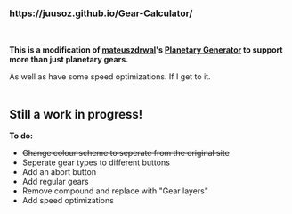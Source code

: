 <h3>https://juusoz.github.io/Gear-Calculator/</h3><br>
<p><b>This is a modification of <a href="https://github.com/mateuszdrwal">mateuszdrwal</a>'s <a href="https://planetarygenerator.mateuszdrwal.com">Planetary Generator</a> to support more than just planetary gears.</b></p>
As well as have some speed optimizations. If I get to it.
<br>
<br>
<h2>Still a work in progress!</h2>

<b>To do:</b>
<ul>
  <li><del>Change colour scheme to seperate from the original site</del></li>
  <li>Seperate gear types to different buttons</li>
  <li>Add an abort button</li>
  <li>Add regular gears</li>
  <li>Remove compound and replace with "Gear layers"</li>
  <li>Add speed optimizations</li>
</ul>
